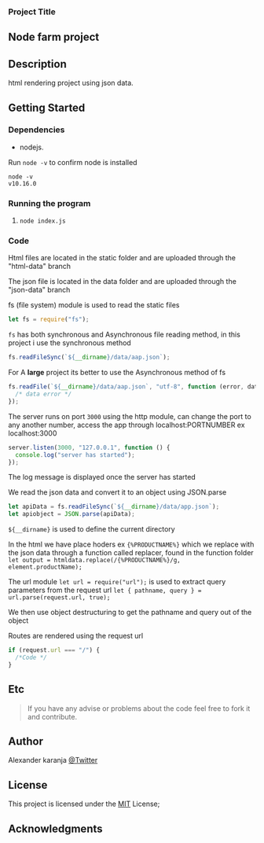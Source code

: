 ### Project Title

## Node farm project

## Description

html rendering project using json data.

## Getting Started

### Dependencies

- nodejs.

Run `node -v` to confirm node is installed

```
node -v
v10.16.0
```

### Running the program

1.  `node index.js`

### Code

Html files are located in the static folder and are uploaded through the "html-data" branch

The json file is located in the data folder and are uploaded through the "json-data" branch

fs (file system) module is used to read the static files

```javascript
let fs = require("fs");
```

`fs` has both synchronous and Asynchronous file reading method, in this project i use the synchronous method

```javascript
fs.readFileSync(`${__dirname}/data/aap.json`);
```

For A **large** project its better to use the Asynchronous method of fs

```javascript
fs.readFile(`${__dirname}/data/aap.json`, "utf-8", function (error, data) {
  /* data error */
});
```

The server runs on port `3000` using the http module, can change the port to any another number, access the app through localhost:PORTNUMBER ex localhost:3000

```javascript
server.listen(3000, "127.0.0.1", function () {
  console.log("server has started");
});
```

The log message is displayed once the server has started

We read the json data and convert it to an object using JSON.parse

```javascript
let apiData = fs.readFileSync(`${__dirname}/data/app.json`);
let apiobject = JSON.parse(apiData);
```

`${__dirname}` is used to define the current directory

In the html we have place hoders ex `{%PRODUCTNAME%}` which we replace with the json data through a function called replacer, found in the function folder `let output = htmldata.replace(/{%PRODUCTNAME%}/g, element.productName);`

The url module `let url = require("url");` is used to extract query parameters from the request url `let { pathname, query } = url.parse(request.url, true);`

We then use object destructuring to get the pathname and query out of the object

Routes are rendered using the request url

```javascript
if (request.url === "/") {
  /*Code */
}
```

## Etc

> If you have any advise or problems about the code feel free to fork it and contribute.

## Author

Alexander karanja
[@Twitter](https://twitter.com/aknjoroge)

## License

This project is licensed under the [MIT](https://opensource.org/licenses/MIT) License;

## Acknowledgments
